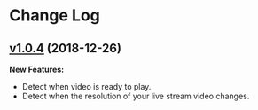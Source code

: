 # Change Log

## [v1.0.4](https://github.com/morenofa/react-global-configuration/tree/v1.0.2) (2018-12-26)

**New Features:**

- Detect when video is ready to play.
- Detect when the resolution of your live stream video changes.
